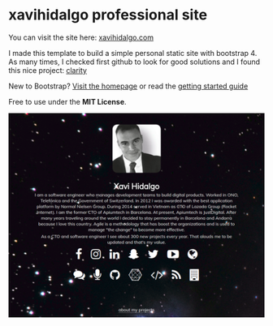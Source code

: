 # xavihidalgo professional site

You can visit the site here: [xavihidalgo.com](http://xavihidalgo.com/)

I made this template to build a simple personal static site with bootstrap 4.
As many times, I checked first github to look for good solutions and I found this nice project: [clarity](https://ifvictr.github.io/clarity/)

New to Bootstrap? [Visit the homepage](https://getbootstrap.com/) or read the [getting started guide](https://getbootstrap.com/docs/4.1/getting-started/introduction/)

Free to use under the **MIT License**. 

![The site](images/xavihidalgo.com.png)